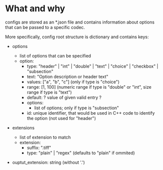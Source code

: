 # What and why
configs are stored as an *.json file and contains information about options that can be passed to a specific codec.

More specifically, config root structure is dictionary and contains keys:
* options
    * list of options that can be specified
    * option:
        * type: "header" | "int" | "double" | "text" | "choice" | "checkbox" | "subsection"
        * text: "Option description or header text"
        * values: ["a", "b", "c"] (only if type is "choice")
        * range: [1, 100] (numeric range if type is "double" or "int", size range if type is "text")
        * default: ? value of given valid entry ?
        * options:
            * list of options; only if type is "subsection"
        * id: unique identifier, that would be used in C++ code to identify the option (not used for "header")

* extensions
    * list of extension to match
    * extension:
        * suffix: ".tiff"
        * type: "plain" | "regex" (defaults to "plain" if ommited)

* ouptut_extension: string (without '.')
